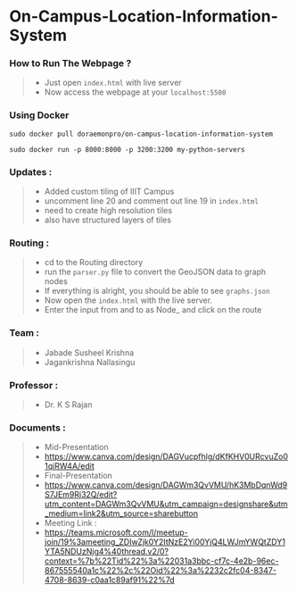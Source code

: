 # On-Campus-Location-Information-System

### How to Run The Webpage ?
> - Just open `index.html` with live server
> - Now access the webpage at your `localhost:5500`
>
### Using Docker

```
sudo docker pull doraemonpro/on-campus-location-information-system
```
```
sudo docker run -p 8000:8000 -p 3200:3200 my-python-servers
```

### Updates :
> - Added custom tiling of IIIT Campus
> - uncomment line 20 and comment out line 19 in `index.html`
> - need to create high resolution tiles
>  - also have structured layers of tiles

### Routing :
> - cd to the Routing directory
> - run the `parser.py` file to convert the GeoJSON data to graph nodes
> - If everything is alright, you should be able to see `graphs.json`
> - Now open the `index.html` with the live server.
> - Enter the input from and to as Node_<Number> and click on the route

### Team :
> - Jabade Susheel Krishna
> - Jagankrishna Nallasingu

### Professor :
> - Dr. K S Rajan

### Documents :
> - Mid-Presentation
> -  https://www.canva.com/design/DAGVucpfhlg/dKfKHV0URcvuZo01qiRW4A/edit
> -  Final-Presentation
> -  https://www.canva.com/design/DAGWm3QvVMU/hK3MbDqnWd9S7JEm9Rj32Q/edit?utm_content=DAGWm3QvVMU&utm_campaign=designshare&utm_medium=link2&utm_source=sharebutton
> -  Meeting Link :
> -  https://teams.microsoft.com/l/meetup-join/19%3ameeting_ZDIwZjk0Y2ItNzE2Yi00YjQ4LWJmYWQtZDY1YTA5NDUzNjg4%40thread.v2/0?context=%7b%22Tid%22%3a%22031a3bbc-cf7c-4e2b-96ec-867555540a1c%22%2c%22Oid%22%3a%2232c2fc04-8347-4708-8639-c0aa1c89af91%22%7d
